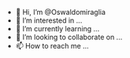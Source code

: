 - 👋 Hi, I’m @Oswaldomiraglia
- 👀 I’m interested in ...
- 🌱 I’m currently learning ...
- 💞️ I’m looking to collaborate on ...
- 📫 How to reach me ...

<!---
Oswaldomiraglia/Oswaldomiraglia is a ✨ special ✨ repository because its `README.md` (this file) appears on your GitHub profile.
You can click the Preview link to take a look at your changes.
--->
